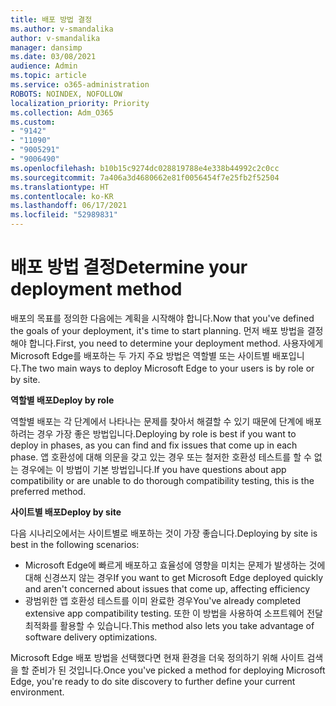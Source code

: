 ```yaml
---
title: 배포 방법 결정
ms.author: v-smandalika
author: v-smandalika
manager: dansimp
ms.date: 03/08/2021
audience: Admin
ms.topic: article
ms.service: o365-administration
ROBOTS: NOINDEX, NOFOLLOW
localization_priority: Priority
ms.collection: Adm_O365
ms.custom:
- "9142"
- "11090"
- "9005291"
- "9006490"
ms.openlocfilehash: b10b15c9274dc028819788e4e338b44992c2c0cc
ms.sourcegitcommit: 7a406a3d4680662e81f0056454f7e25fb2f52504
ms.translationtype: HT
ms.contentlocale: ko-KR
ms.lasthandoff: 06/17/2021
ms.locfileid: "52989831"
---
```

# <a name="determine-your-deployment-method"></a><span data-ttu-id="60ffa-102">배포 방법 결정</span><span class="sxs-lookup"><span data-stu-id="60ffa-102">Determine your deployment method</span></span>

<span data-ttu-id="60ffa-103">배포의 목표를 정의한 다음에는 계획을 시작해야 합니다.</span><span class="sxs-lookup"><span data-stu-id="60ffa-103">Now that you've defined the goals of your deployment, it's time to start planning.</span></span> <span data-ttu-id="60ffa-104">먼저 배포 방법을 결정해야 합니다.</span><span class="sxs-lookup"><span data-stu-id="60ffa-104">First, you need to determine your deployment method.</span></span> <span data-ttu-id="60ffa-105">사용자에게 Microsoft Edge를 배포하는 두 가지 주요 방법은 역할별 또는 사이트별 배포입니다.</span><span class="sxs-lookup"><span data-stu-id="60ffa-105">The two main ways to deploy Microsoft Edge to your users is by role or by site.</span></span>

<span data-ttu-id="60ffa-106">**역할별 배포**</span><span class="sxs-lookup"><span data-stu-id="60ffa-106">**Deploy by role**</span></span>

<span data-ttu-id="60ffa-107">역할별 배포는 각 단계에서 나타나는 문제를 찾아서 해결할 수 있기 때문에 단계에 배포하려는 경우 가장 좋은 방법입니다.</span><span class="sxs-lookup"><span data-stu-id="60ffa-107">Deploying by role is best if you want to deploy in phases, as you can find and fix issues that come up in each phase.</span></span> <span data-ttu-id="60ffa-108">앱 호환성에 대해 의문을 갖고 있는 경우 또는 철저한 호환성 테스트를 할 수 없는 경우에는 이 방법이 기본 방법입니다.</span><span class="sxs-lookup"><span data-stu-id="60ffa-108">If you have questions about app compatibility or are unable to do thorough compatibility testing, this is the preferred method.</span></span>

<span data-ttu-id="60ffa-109">**사이트별 배포**</span><span class="sxs-lookup"><span data-stu-id="60ffa-109">**Deploy by site**</span></span>

<span data-ttu-id="60ffa-110">다음 시나리오에서는 사이트별로 배포하는 것이 가장 좋습니다.</span><span class="sxs-lookup"><span data-stu-id="60ffa-110">Deploying by site is best in the following scenarios:</span></span>
- <span data-ttu-id="60ffa-111">Microsoft Edge에 빠르게 배포하고 효율성에 영향을 미치는 문제가 발생하는 것에 대해 신경쓰지 않는 경우</span><span class="sxs-lookup"><span data-stu-id="60ffa-111">If you want to get Microsoft Edge deployed quickly and aren't concerned about issues that come up, affecting efficiency</span></span>
- <span data-ttu-id="60ffa-112">광범위한 앱 호환성 테스트를 이미 완료한 경우</span><span class="sxs-lookup"><span data-stu-id="60ffa-112">You've already completed extensive app compatibility testing.</span></span> <span data-ttu-id="60ffa-113">또한 이 방법을 사용하여 소프트웨어 전달 최적화를 활용할 수 있습니다.</span><span class="sxs-lookup"><span data-stu-id="60ffa-113">This method also lets you take advantage of software delivery optimizations.</span></span>

<span data-ttu-id="60ffa-114">Microsoft Edge 배포 방법을 선택했다면 현재 환경을 더욱 정의하기 위해 사이트 검색을 할 준비가 된 것입니다.</span><span class="sxs-lookup"><span data-stu-id="60ffa-114">Once you've picked a method for deploying Microsoft Edge, you're ready to do site discovery to further define your current environment.</span></span>
